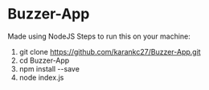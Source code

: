 # Buzzer-App
Made using NodeJS
Steps to run this on your machine:
1. git clone https://github.com/karankc27/Buzzer-App.git
2. cd Buzzer-App
3. npm install --save
4. node index.js
